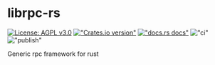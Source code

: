 # librpc-rs

[![License: AGPL v3.0](https://img.shields.io/badge/License-MIT-blue.svg)](LICENSE) [!["Crates.io version"](https://img.shields.io/crates/v/librpc.svg)](https://crates.io/crates/librpc) [!["docs.rs docs"](https://img.shields.io/badge/docs-latest-blue.svg)](https://docs.rs/librpc-rs) !["ci"](https://github.com/AgoraCyber/librpc-rs/actions/workflows/ci.yml/badge.svg) !["publish"](https://github.com/AgoraCyber/librpc-rs/actions/workflows/publish.yml/badge.svg)

Generic rpc framework for rust
